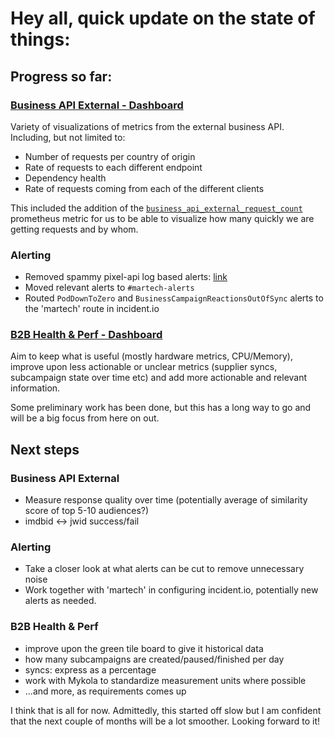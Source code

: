 # Hey all, quick update on the state of things:

## Progress so far:

### [Business API External - Dashboard](https://intranet.justwatch.com/grafana/d/ddnckp46psfswe/b2b-external-business-api-health-and-perf?orgId=1&from=now-7d&to=now)

Variety of visualizations of metrics from the external business API. Including, but not limited to:

* Number of requests per country of origin
* Rate of requests to each different endpoint
* Dependency health
* Rate of requests coming from each of the different clients

This included the addition of the [`business_api_external_request_count`](https://intranet.justwatch.com/thanos/query/graph?g0.expr=business_api_external_request_count&g0.tab=1&g0.stacked=0&g0.range_input=1h&g0.max_source_resolution=0s&g0.deduplicate=1&g0.partial_response=0&g0.store_matches=%5B%5D) prometheus metric for us to be able to visualize how many quickly we are getting requests and by whom.

### Alerting

* Removed spammy pixel-api log based alerts: [link](https://github.com/justwatch/terraform/pull/645)
* Moved relevant alerts to `#martech-alerts`
* Routed `PodDownToZero` and `BusinessCampaignReactionsOutOfSync` alerts to the 'martech' route in incident.io

### [B2B Health & Perf - Dashboard](https://intranet.justwatch.com/grafana/d/adlo3bi4z1nggf/wip-rewrite-justwatch-b2b-health-and-perf?orgId=1)

Aim to keep what is useful (mostly hardware metrics, CPU/Memory), improve upon less actionable or unclear metrics (supplier syncs, subcampaign state over time etc) and add more actionable and relevant information.

Some preliminary work has been done, but this has a long way to go and will be a big focus from here on out.

## Next steps

### Business API External

* Measure response quality over time (potentially average of similarity score of top 5-10 audiences?)
* imdbid <-> jwid success/fail

### Alerting

* Take a closer look at what alerts can be cut to remove unnecessary noise
* Work together with 'martech' in configuring incident.io, potentially new alerts as needed.

### B2B Health & Perf

* improve upon the green tile board to give it historical data
* how many subcampaigns are created/paused/finished per day
* syncs: express as a percentage
* work with Mykola to standardize measurement units where possible
* ...and more, as requirements comes up

I think that is all for now.  Admittedly, this started off slow but I am confident that the next couple of months will be a lot smoother.  Looking forward to it!

